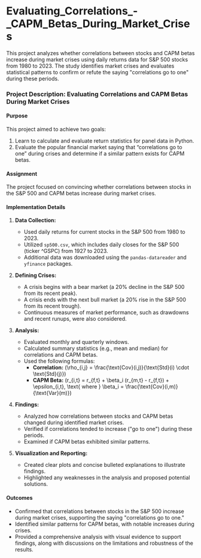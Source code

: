 # Evaluating_Correlations_-_CAPM_Betas_During_Market_Crises
This project analyzes whether correlations between stocks and CAPM betas increase during market crises using daily returns data for S&amp;P 500 stocks from 1980 to 2023. The study identifies market crises and evaluates statistical patterns to confirm or refute the saying "correlations go to one" during these periods.


### Project Description: Evaluating Correlations and CAPM Betas During Market Crises

#### Purpose
This project aimed to achieve two goals:
1. Learn to calculate and evaluate return statistics for panel data in Python.
2. Evaluate the popular financial market saying that “correlations go to one” during crises and determine if a similar pattern exists for CAPM betas.

#### Assignment
The project focused on convincing whether correlations between stocks in the S&P 500 and CAPM betas increase during market crises.

#### Implementation Details
1. **Data Collection:**
   - Used daily returns for current stocks in the S&P 500 from 1980 to 2023.
   - Utilized `sp500.csv`, which includes daily closes for the S&P 500 (ticker ^GSPC) from 1927 to 2023.
   - Additional data was downloaded using the `pandas-datareader` and `yfinance` packages.

2. **Defining Crises:**
   - A crisis begins with a bear market (a 20% decline in the S&P 500 from its recent peak).
   - A crisis ends with the next bull market (a 20% rise in the S&P 500 from its recent trough).
   - Continuous measures of market performance, such as drawdowns and recent runups, were also considered.

3. **Analysis:**
   - Evaluated monthly and quarterly windows.
   - Calculated summary statistics (e.g., mean and median) for correlations and CAPM betas.
   - Used the following formulas:
     - **Correlation:** \(\rho_{i,j} = \frac{\text{Cov}(i,j)}{\text{Std}(i) \cdot \text{Std}(j)}\)
     - **CAPM Beta:** \(r_{i,t} = r_{f,t} + \beta_i (r_{m,t} - r_{f,t}) + \epsilon_{i,t}, \text{ where } \beta_i = \frac{\text{Cov}(i,m)}{\text{Var}(m)}\)

4. **Findings:**
   - Analyzed how correlations between stocks and CAPM betas changed during identified market crises.
   - Verified if correlations tended to increase ("go to one") during these periods.
   - Examined if CAPM betas exhibited similar patterns.

5. **Visualization and Reporting:**
   - Created clear plots and concise bulleted explanations to illustrate findings.
   - Highlighted any weaknesses in the analysis and proposed potential solutions.

#### Outcomes
- Confirmed that correlations between stocks in the S&P 500 increase during market crises, supporting the saying "correlations go to one."
- Identified similar patterns for CAPM betas, with notable increases during crises.
- Provided a comprehensive analysis with visual evidence to support findings, along with discussions on the limitations and robustness of the results.
